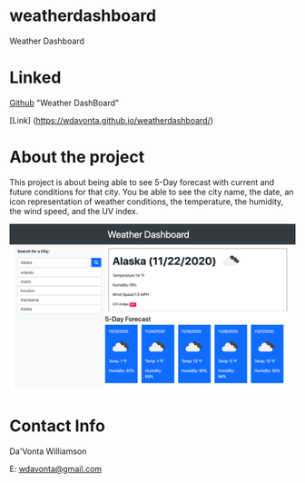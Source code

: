 # weatherdashboard
Weather Dashboard


# Linked

[Github](https://github.com/wdavonta/weatherdashboard.git) "Weather DashBoard"

[Link] (https://wdavonta.github.io/weatherdashboard/)


# About the project
This project is about being able to see 5-Day forecast with current and future conditions for that city. You be able to see the city name, the date, an icon representation of weather conditions, the temperature, the humidity, the wind speed, and the UV index.



![alt text](weather.png "Screenshot of website")

# Contact Info
Da'Vonta Williamson

E: <a href="mailto:wdavonta@gmail.com">wdavonta@gmail.com</a>
                </address>